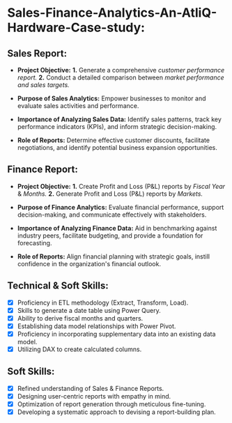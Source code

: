 # Sales-Finance-Analytics-An-AtliQ-Hardware-Case-study: 

## Sales Report:

- **Project Objective:**
    **1.** Generate a comprehensive _customer performance report._
    **2.** Conduct a detailed comparison between _market performance and sales targets._

- **Purpose of Sales Analytics:** Empower businesses to monitor and evaluate sales activities and performance.

- **Importance of Analyzing Sales Data:** Identify sales patterns, track key performance indicators (KPIs), and inform strategic decision-making.

- **Role of Reports:** Determine effective customer discounts, facilitate negotiations, and identify potential business expansion opportunities.

## Finance Report:

- **Project Objective:**
    **1.** Create Profit and Loss (P&L) reports by _Fiscal Year_ & _Months._
    **2.** Generate Profit and Loss (P&L) reports by _Markets._

- **Purpose of Finance Analytics:** Evaluate financial performance, support decision-making, and communicate effectively with stakeholders.

- **Importance of Analyzing Finance Data:** Aid in benchmarking against industry peers, facilitate budgeting, and provide a foundation for forecasting.

- **Role of Reports:** Align financial planning with strategic goals, instill confidence in the organization's financial outlook.

## Technical & Soft Skills:

- [x] Proficiency in ETL methodology (Extract, Transform, Load).
- [x] Skills to generate a date table using Power Query.
- [x] Ability to derive fiscal months and quarters.
- [x] Establishing data model relationships with Power Pivot.
- [x] Proficiency in incorporating supplementary data into an existing data model.
- [x] Utilizing DAX to create calculated columns.

## Soft Skills:

- [x] Refined understanding of Sales & Finance Reports.
- [x] Designing user-centric reports with empathy in mind.
- [x] Optimization of report generation through meticulous fine-tuning.
- [x] Developing a systematic approach to devising a report-building plan.
